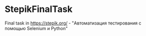 # StepikFinalTask
Final task in https://stepik.org/ - "Автоматизация тестирования с помощью Selenium и Python"
